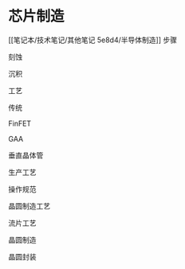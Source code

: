 # 芯片制造
[[笔记本/技术笔记/其他笔记 5e8d4/半导体制造]]
步骤

刻蚀

沉积

工艺

传统

FinFET

GAA

垂直晶体管

生产工艺

操作规范

晶圆制造工艺

流片工艺

晶圆制造

晶圆封装